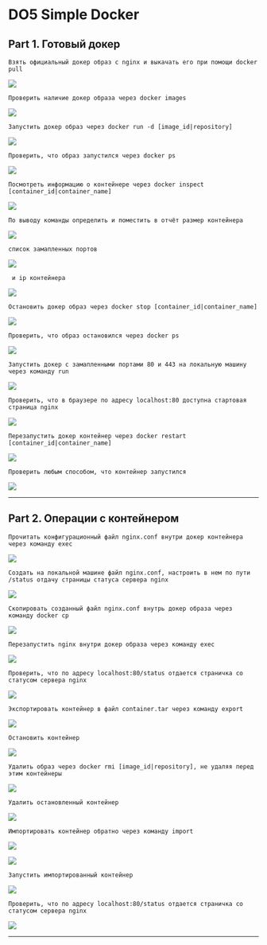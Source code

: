 # DO5 Simple Docker

## Part 1. Готовый докер

    Взять официальный докер образ с nginx и выкачать его при помощи docker pull

![](../part_1_2/images/1-1.png)

    Проверить наличие докер образа через docker images

![](../part_1_2/images/1-2.png)

    Запустить докер образ через docker run -d [image_id|repository]

![](../part_1_2/images/1-3.png)

    Проверить, что образ запустился через docker ps

![](../part_1_2/images/1-4.png)

    Посмотреть информацию о контейнере через docker inspect [container_id|container_name]

![](../part_1_2/images/1-5.png)

    По выводу команды определить и поместить в отчёт размер контейнера

![](../part_1_2/images/1-6.png)

    список замапленных портов

![](../part_1_2/images/1-7.png)

     и ip контейнера

![](../part_1_2/images/1-8.png)

    Остановить докер образ через docker stop [container_id|container_name]

![](../part_1_2/images/1-9.png)

    Проверить, что образ остановился через docker ps

![](../part_1_2/images/1-10.png)

    Запустить докер с замапленными портами 80 и 443 на локальную машину через команду run

![](../part_1_2/images/1-11.png)

    Проверить, что в браузере по адресу localhost:80 доступна стартовая страница nginx

![](../part_1_2/images/1-12.png)

    Перезапустить докер контейнер через docker restart [container_id|container_name]

![](../part_1_2/images/1-13.png)

    Проверить любым способом, что контейнер запустился

![](../part_1_2/images/1-14.png)

___

## Part 2. Операции с контейнером

    Прочитать конфигурационный файл nginx.conf внутри докер контейнера через команду exec

![](../part_1_2/images/2-1.png)

    Создать на локальной машине файл nginx.conf, настроить в нем по пути /status отдачу страницы статуса сервера nginx

![](../part_1_2/images/2-2.png)

    Скопировать созданный файл nginx.conf внутрь докер образа через команду docker cp

![](../part_1_2/images/2-3.png)

    Перезапустить nginx внутри докер образа через команду exec

![](../part_1_2/images/2-4.png)

    Проверить, что по адресу localhost:80/status отдается страничка со статусом сервера nginx

![](../part_1_2/images/2-5.png)

    Экспортировать контейнер в файл container.tar через команду export

![](../part_1_2/images/2-6.png)

    Остановить контейнер

![](../part_1_2/images/2-7.png)

    Удалить образ через docker rmi [image_id|repository], не удаляя перед этим контейнеры

![](../part_1_2/images/2-8.png)

    Удалить остановленный контейнер

![](../part_1_2/images/2-13.png)

    Импортировать контейнер обратно через команду import

![](../part_1_2/images/2-9.png)

![](../part_1_2/images/2-10.png)

    Запустить импортированный контейнер

![](../part_1_2/images/2-11.png)

    Проверить, что по адресу localhost:80/status отдается страничка со статусом сервера nginx

![](../part_1_2/images/2-12.png)

---
